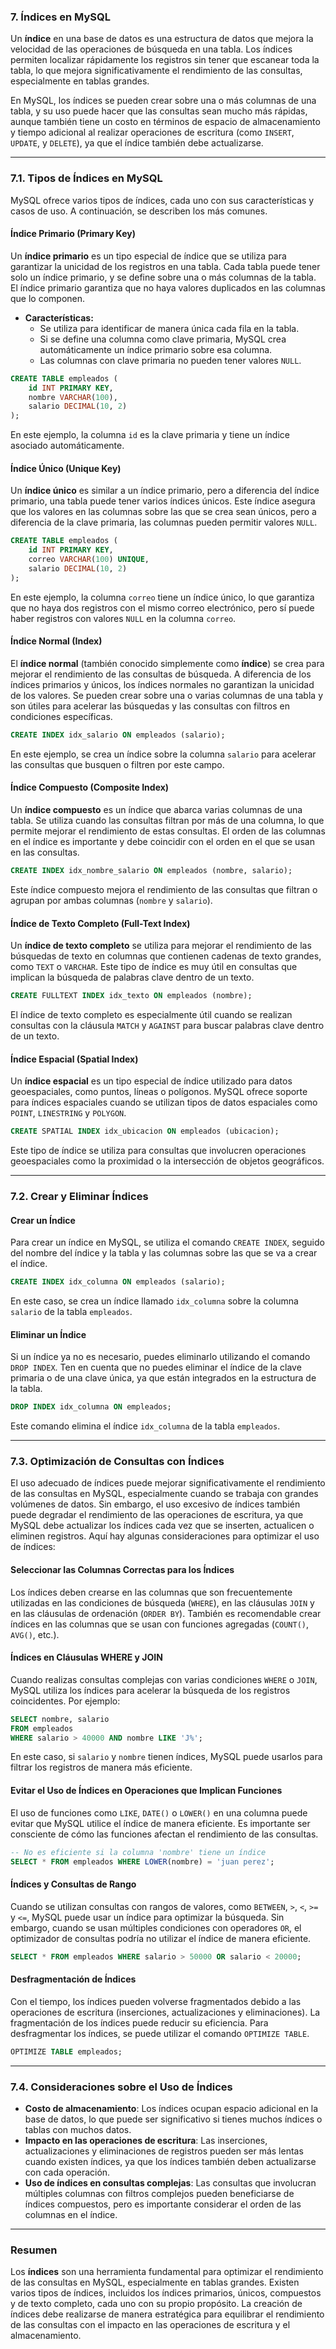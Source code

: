 ### **7. Índices en MySQL**

Un **índice** en una base de datos es una estructura de datos que mejora la velocidad de las operaciones de búsqueda en una tabla. Los índices permiten localizar rápidamente los registros sin tener que escanear toda la tabla, lo que mejora significativamente el rendimiento de las consultas, especialmente en tablas grandes.

En MySQL, los índices se pueden crear sobre una o más columnas de una tabla, y su uso puede hacer que las consultas sean mucho más rápidas, aunque también tiene un costo en términos de espacio de almacenamiento y tiempo adicional al realizar operaciones de escritura (como `INSERT`, `UPDATE`, y `DELETE`), ya que el índice también debe actualizarse.

---

### **7.1. Tipos de Índices en MySQL**

MySQL ofrece varios tipos de índices, cada uno con sus características y casos de uso. A continuación, se describen los más comunes.

#### **Índice Primario (Primary Key)**

Un **índice primario** es un tipo especial de índice que se utiliza para garantizar la unicidad de los registros en una tabla. Cada tabla puede tener solo un índice primario, y se define sobre una o más columnas de la tabla. El índice primario garantiza que no haya valores duplicados en las columnas que lo componen.

- **Características:**
  - Se utiliza para identificar de manera única cada fila en la tabla.
  - Si se define una columna como clave primaria, MySQL crea automáticamente un índice primario sobre esa columna.
  - Las columnas con clave primaria no pueden tener valores `NULL`.

```sql
CREATE TABLE empleados (
    id INT PRIMARY KEY,
    nombre VARCHAR(100),
    salario DECIMAL(10, 2)
);
```

En este ejemplo, la columna `id` es la clave primaria y tiene un índice asociado automáticamente.

#### **Índice Único (Unique Key)**

Un **índice único** es similar a un índice primario, pero a diferencia del índice primario, una tabla puede tener varios índices únicos. Este índice asegura que los valores en las columnas sobre las que se crea sean únicos, pero a diferencia de la clave primaria, las columnas pueden permitir valores `NULL`.

```sql
CREATE TABLE empleados (
    id INT PRIMARY KEY,
    correo VARCHAR(100) UNIQUE,
    salario DECIMAL(10, 2)
);
```

En este ejemplo, la columna `correo` tiene un índice único, lo que garantiza que no haya dos registros con el mismo correo electrónico, pero sí puede haber registros con valores `NULL` en la columna `correo`.

#### **Índice Normal (Index)**

El **índice normal** (también conocido simplemente como **índice**) se crea para mejorar el rendimiento de las consultas de búsqueda. A diferencia de los índices primarios y únicos, los índices normales no garantizan la unicidad de los valores. Se pueden crear sobre una o varias columnas de una tabla y son útiles para acelerar las búsquedas y las consultas con filtros en condiciones específicas.

```sql
CREATE INDEX idx_salario ON empleados (salario);
```

En este ejemplo, se crea un índice sobre la columna `salario` para acelerar las consultas que busquen o filtren por este campo.

#### **Índice Compuesto (Composite Index)**

Un **índice compuesto** es un índice que abarca varias columnas de una tabla. Se utiliza cuando las consultas filtran por más de una columna, lo que permite mejorar el rendimiento de estas consultas. El orden de las columnas en el índice es importante y debe coincidir con el orden en el que se usan en las consultas.

```sql
CREATE INDEX idx_nombre_salario ON empleados (nombre, salario);
```

Este índice compuesto mejora el rendimiento de las consultas que filtran o agrupan por ambas columnas (`nombre` y `salario`).

#### **Índice de Texto Completo (Full-Text Index)**

Un **índice de texto completo** se utiliza para mejorar el rendimiento de las búsquedas de texto en columnas que contienen cadenas de texto grandes, como `TEXT` o `VARCHAR`. Este tipo de índice es muy útil en consultas que implican la búsqueda de palabras clave dentro de un texto.

```sql
CREATE FULLTEXT INDEX idx_texto ON empleados (nombre);
```

El índice de texto completo es especialmente útil cuando se realizan consultas con la cláusula `MATCH` y `AGAINST` para buscar palabras clave dentro de un texto.

#### **Índice Espacial (Spatial Index)**

Un **índice espacial** es un tipo especial de índice utilizado para datos geoespaciales, como puntos, líneas o polígonos. MySQL ofrece soporte para índices espaciales cuando se utilizan tipos de datos espaciales como `POINT`, `LINESTRING` y `POLYGON`.

```sql
CREATE SPATIAL INDEX idx_ubicacion ON empleados (ubicacion);
```

Este tipo de índice se utiliza para consultas que involucren operaciones geoespaciales como la proximidad o la intersección de objetos geográficos.

---

### **7.2. Crear y Eliminar Índices**

#### **Crear un Índice**

Para crear un índice en MySQL, se utiliza el comando `CREATE INDEX`, seguido del nombre del índice y la tabla y las columnas sobre las que se va a crear el índice.

```sql
CREATE INDEX idx_columna ON empleados (salario);
```

En este caso, se crea un índice llamado `idx_columna` sobre la columna `salario` de la tabla `empleados`.

#### **Eliminar un Índice**

Si un índice ya no es necesario, puedes eliminarlo utilizando el comando `DROP INDEX`. Ten en cuenta que no puedes eliminar el índice de la clave primaria o de una clave única, ya que están integrados en la estructura de la tabla.

```sql
DROP INDEX idx_columna ON empleados;
```

Este comando elimina el índice `idx_columna` de la tabla `empleados`.

---

### **7.3. Optimización de Consultas con Índices**

El uso adecuado de índices puede mejorar significativamente el rendimiento de las consultas en MySQL, especialmente cuando se trabaja con grandes volúmenes de datos. Sin embargo, el uso excesivo de índices también puede degradar el rendimiento de las operaciones de escritura, ya que MySQL debe actualizar los índices cada vez que se inserten, actualicen o eliminen registros. Aquí hay algunas consideraciones para optimizar el uso de índices:

#### **Seleccionar las Columnas Correctas para los Índices**

Los índices deben crearse en las columnas que son frecuentemente utilizadas en las condiciones de búsqueda (`WHERE`), en las cláusulas `JOIN` y en las cláusulas de ordenación (`ORDER BY`). También es recomendable crear índices en las columnas que se usan con funciones agregadas (`COUNT()`, `AVG()`, etc.).

#### **Índices en Cláusulas WHERE y JOIN**

Cuando realizas consultas complejas con varias condiciones `WHERE` o `JOIN`, MySQL utiliza los índices para acelerar la búsqueda de los registros coincidentes. Por ejemplo:

```sql
SELECT nombre, salario
FROM empleados
WHERE salario > 40000 AND nombre LIKE 'J%';
```

En este caso, si `salario` y `nombre` tienen índices, MySQL puede usarlos para filtrar los registros de manera más eficiente.

#### **Evitar el Uso de Índices en Operaciones que Implican Funciones**

El uso de funciones como `LIKE`, `DATE()` o `LOWER()` en una columna puede evitar que MySQL utilice el índice de manera eficiente. Es importante ser consciente de cómo las funciones afectan el rendimiento de las consultas.

```sql
-- No es eficiente si la columna 'nombre' tiene un índice
SELECT * FROM empleados WHERE LOWER(nombre) = 'juan perez';
```

#### **Índices y Consultas de Rango**

Cuando se utilizan consultas con rangos de valores, como `BETWEEN`, `>`, `<`, `>=` y `<=`, MySQL puede usar un índice para optimizar la búsqueda. Sin embargo, cuando se usan múltiples condiciones con operadores `OR`, el optimizador de consultas podría no utilizar el índice de manera eficiente.

```sql
SELECT * FROM empleados WHERE salario > 50000 OR salario < 20000;
```

#### **Desfragmentación de Índices**

Con el tiempo, los índices pueden volverse fragmentados debido a las operaciones de escritura (inserciones, actualizaciones y eliminaciones). La fragmentación de los índices puede reducir su eficiencia. Para desfragmentar los índices, se puede utilizar el comando `OPTIMIZE TABLE`.

```sql
OPTIMIZE TABLE empleados;
```

---

### **7.4. Consideraciones sobre el Uso de Índices**

- **Costo de almacenamiento**: Los índices ocupan espacio adicional en la base de datos, lo que puede ser significativo si tienes muchos índices o tablas con muchos datos.
- **Impacto en las operaciones de escritura**: Las inserciones, actualizaciones y eliminaciones de registros pueden ser más lentas cuando existen índices, ya que los índices también deben actualizarse con cada operación.
- **Uso de índices en consultas complejas**: Las consultas que involucran múltiples columnas con filtros complejos pueden beneficiarse de índices compuestos, pero es importante considerar el orden de las columnas en el índice.

---

### **Resumen**

Los **índices** son una herramienta fundamental para optimizar el rendimiento de las consultas en MySQL, especialmente en tablas grandes. Existen varios tipos de índices, incluidos los índices primarios, únicos, compuestos y de texto completo, cada uno con su propio propósito. La creación de índices debe realizarse de manera estratégica para equilibrar el rendimiento de las consultas con el impacto en las operaciones de escritura y el almacenamiento.